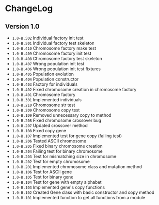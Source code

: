 # ChangeLog

## Version 1.0

- ``1.0-B.502`` Individual factory init test
- ``1.0-B.501`` Individual factory test skeleton
- ``1.0-B.410`` Chromosome factory make test
- ``1.0-B.409`` Chromosome factory init test
- ``1.0-B.408`` Chromosome factory test skeleton
- ``1.0-B.407`` Wrong population init test
- ``1.0-B.406`` Wrong population init test fixtures
- ``1.0-B.405`` Population evolution
- ``1.0-B.404`` Population constructor
- ``1.0-B.403`` Factory for individuals
- ``1.0-B.402`` Fixed chromosome creation in chromosome factory
- ``1.0-B.401`` Chromosome factory
- ``1.0-B.301`` Implemented individuals
- ``1.0-B.210`` Chromosome str test
- ``1.0-B.209`` Chromosome copy test
- ``1.0-B.109`` Removed unnecessary copy to method
- ``1.0-B.208`` Fixed chromosome crossover bug
- ``1.0-B.207`` Updated crossover method
- ``1.0-B.108`` Fixed copy gene
- ``1.0-B.107`` Implemented test for gene copy (failing test)
- ``1.0-B.206`` Tested ASCII chromosome
- ``1.0-B.205`` Fixed binary chromosome creation
- ``1.0-B.204`` Failing test for binary chromosome
- ``1.0-B.203`` Test for mismatching size in chromosome
- ``1.0-B.202`` Test for empty chromosome
- ``1.0-B.201`` Implemented chromosome class and mutation method
- ``1.0-B.106`` Test for ASCII gene
- ``1.0-B.105`` Test for binary gene
- ``1.0-B.104`` Test for gene with empty alphabet
- ``1.0-B.103`` Implemented gene's copy functions
- ``1.0-B.102`` Created Gene class with basic constructor and copy method
- ``1.0-B.101`` Implemented function to get all functions from a module
